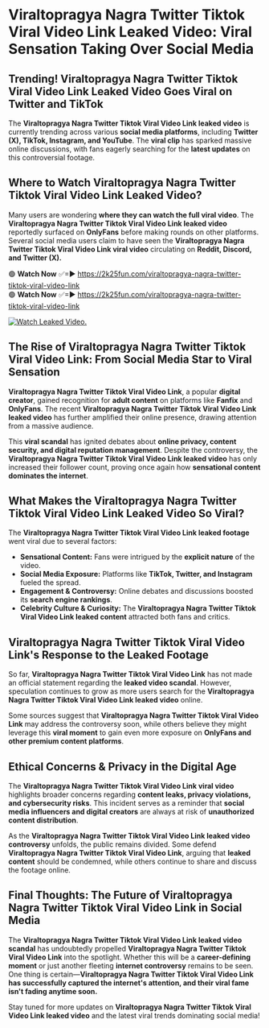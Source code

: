# Viraltopragya Nagra Twitter Tiktok Viral Video Link Leaked Video: Viral Sensation Taking Over Social Media

## **Trending! Viraltopragya Nagra Twitter Tiktok Viral Video Link Leaked Video Goes Viral on Twitter and TikTok**
The **Viraltopragya Nagra Twitter Tiktok Viral Video Link leaked video** is currently trending across various **social media platforms**, including **Twitter (X), TikTok, Instagram, and YouTube**. The **viral clip** has sparked massive online discussions, with fans eagerly searching for the **latest updates** on this controversial footage.

## **Where to Watch Viraltopragya Nagra Twitter Tiktok Viral Video Link Leaked Video?**
Many users are wondering **where they can watch the full viral video**. The **Viraltopragya Nagra Twitter Tiktok Viral Video Link leaked video** reportedly surfaced on **OnlyFans** before making rounds on other platforms. Several social media users claim to have seen the **Viraltopragya Nagra Twitter Tiktok Viral Video Link viral video** circulating on **Reddit, Discord, and Twitter (X).**

🟢 **Watch Now** ✅=► https://2k25fun.com/viraltopragya-nagra-twitter-tiktok-viral-video-link  
🟢 **Watch Now** ✅=► https://2k25fun.com/viraltopragya-nagra-twitter-tiktok-viral-video-link  

[![Watch Leaked Video.](https://miro.medium.com/v2/resize:fit:828/format:webp/1*cilzJN44JGOrTw9NJCrNHA.gif "Watch Leaked Video")](https://2k25fun.com/viraltopragya-nagra-twitter-tiktok-viral-video-link)

## **The Rise of Viraltopragya Nagra Twitter Tiktok Viral Video Link: From Social Media Star to Viral Sensation**
**Viraltopragya Nagra Twitter Tiktok Viral Video Link**, a popular **digital creator**, gained recognition for **adult content** on platforms like **Fanfix** and **OnlyFans**. The recent **Viraltopragya Nagra Twitter Tiktok Viral Video Link leaked video** has further amplified their online presence, drawing attention from a massive audience.

This **viral scandal** has ignited debates about **online privacy, content security, and digital reputation management**. Despite the controversy, the **Viraltopragya Nagra Twitter Tiktok Viral Video Link leaked video** has only increased their follower count, proving once again how **sensational content dominates the internet**.

## **What Makes the Viraltopragya Nagra Twitter Tiktok Viral Video Link Leaked Video So Viral?**
The **Viraltopragya Nagra Twitter Tiktok Viral Video Link leaked footage** went viral due to several factors:
- **Sensational Content:** Fans were intrigued by the **explicit nature** of the video.
- **Social Media Exposure:** Platforms like **TikTok, Twitter, and Instagram** fueled the spread.
- **Engagement & Controversy:** Online debates and discussions boosted its **search engine rankings**.
- **Celebrity Culture & Curiosity:** The **Viraltopragya Nagra Twitter Tiktok Viral Video Link leaked content** attracted both fans and critics.

## **Viraltopragya Nagra Twitter Tiktok Viral Video Link's Response to the Leaked Footage**
So far, **Viraltopragya Nagra Twitter Tiktok Viral Video Link** has not made an official statement regarding the **leaked video scandal**. However, speculation continues to grow as more users search for the **Viraltopragya Nagra Twitter Tiktok Viral Video Link leaked video** online.

Some sources suggest that **Viraltopragya Nagra Twitter Tiktok Viral Video Link** may address the controversy soon, while others believe they might leverage this **viral moment** to gain even more exposure on **OnlyFans and other premium content platforms**.

## **Ethical Concerns & Privacy in the Digital Age**
The **Viraltopragya Nagra Twitter Tiktok Viral Video Link viral video** highlights broader concerns regarding **content leaks, privacy violations, and cybersecurity risks**. This incident serves as a reminder that **social media influencers and digital creators** are always at risk of **unauthorized content distribution**.

As the **Viraltopragya Nagra Twitter Tiktok Viral Video Link leaked video controversy** unfolds, the public remains divided. Some defend **Viraltopragya Nagra Twitter Tiktok Viral Video Link**, arguing that **leaked content** should be condemned, while others continue to share and discuss the footage online.

## **Final Thoughts: The Future of Viraltopragya Nagra Twitter Tiktok Viral Video Link in Social Media**
The **Viraltopragya Nagra Twitter Tiktok Viral Video Link leaked video scandal** has undoubtedly propelled **Viraltopragya Nagra Twitter Tiktok Viral Video Link** into the spotlight. Whether this will be a **career-defining moment** or just another fleeting **internet controversy** remains to be seen. One thing is certain—**Viraltopragya Nagra Twitter Tiktok Viral Video Link has successfully captured the internet's attention, and their viral fame isn't fading anytime soon.**

Stay tuned for more updates on **Viraltopragya Nagra Twitter Tiktok Viral Video Link leaked video** and the latest viral trends dominating social media!